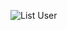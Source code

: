 
![List User](https://github.com/Arin1206/GithubUser/assets/126490191/c34cfaab-12ec-4418-907b-a68e8dedaa32)

